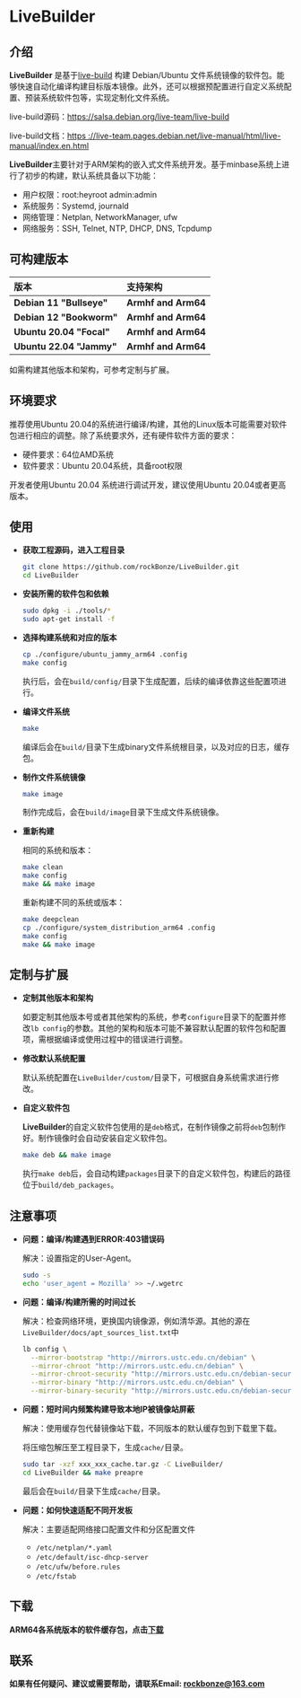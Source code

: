 # LiveBuilder

## 介绍

**LiveBuilder** 是基于[live-build](https://live-team.pages.debian.net/live-manual/html/live-manual/index.en.html) 构建 Debian/Ubuntu 文件系统镜像的软件包。能够快速自动化编译构建目标版本镜像。此外，还可以根据预配置进行自定义系统配置、预装系统软件包等，实现定制化文件系统。

live-build源码：https://salsa.debian.org/live-team/live-build

live-build文档：[https ://live-team.pages.debian.net/live-manual/html/live-manual/index.en.html](https://live-team.pages.debian.net/live-manual/html/live-manual/index.en.html)

**LiveBuilder**主要针对于ARM架构的嵌入式文件系统开发。基于minbase系统上进行了初步的构建，默认系统具备以下功能：

- 用户权限：root:heyroot	admin:admin
- 系统服务：Systemd, journald
- 网络管理：Netplan, NetworkManager, ufw
- 网络服务：SSH, Telnet, NTP, DHCP, DNS, Tcpdump



## 可构建版本

| 版本                     | 支持架构            |
| :----------------------- | :------------------ |
| **Debian 11 "Bullseye"** | **Armhf and Arm64** |
| **Debian 12 "Bookworm"** | **Armhf and Arm64** |
| **Ubuntu 20.04 "Focal"** | **Armhf and Arm64** |
| **Ubuntu 22.04 "Jammy"** | **Armhf and Arm64** |

如需构建其他版本和架构，可参考定制与扩展。



## 环境要求

推荐使用Ubuntu 20.04的系统进行编译/构建，其他的Linux版本可能需要对软件包进行相应的调整。除了系统要求外，还有硬件软件方面的要求：

- 硬件要求：64位AMD系统
- 软件要求：Ubuntu 20.04系统，具备root权限

开发者使用Ubuntu 20.04 系统进行调试开发，建议使用Ubuntu 20.04或者更高版本。



## 使用

- **获取工程源码，进入工程目录**

	```bash
	git clone https://github.com/rockBonze/LiveBuilder.git
	cd LiveBuilder
	```

- **安装所需的软件包和依赖**

  ```bash
  sudo dpkg -i ./tools/*
  sudo apt-get install -f
  ```

- **选择构建系统和对应的版本**

  ```bash
  cp ./configure/ubuntu_jammy_arm64 .config
  make config
  ```

  执行后，会在`build/config/`目录下生成配置，后续的编译依靠这些配置项进行。

- **编译文件系统**

  ```bash
  make
  ```

  编译后会在`build/`目录下生成binary文件系统根目录，以及对应的日志，缓存包。

- **制作文件系统镜像**

  ```bash
  make image
  ```

  制作完成后，会在`build/image`目录下生成文件系统镜像。

- **重新构建**

  相同的系统和版本：

  ```bash
  make clean
  make config
  make && make image
  ```

  重新构建不同的系统或版本：

  ```bash
  make deepclean
  cp ./configure/system_distribution_arm64 .config
  make config
  make && make image
  ```



## 定制与扩展

- **定制其他版本和架构**

	如要定制其他版本号或者其他架构的系统，参考`configure`目录下的配置并修改`lb config`的参数。其他的架构和版本可能不兼容默认配置的软件包和配置项，需根据编译或使用过程中的错误进行调整。

- **修改默认系统配置**

	默认系统配置在`LiveBuilder/custom/`目录下，可根据自身系统需求进行修改。

- **自定义软件包**

	**LiveBuilder**的自定义软件包使用的是`deb`格式，在制作镜像之前将`deb`包制作好。制作镜像时会自动安装自定义软件包。

	```bash
	make deb && make image
	```

	执行`make deb`后，会自动构建`packages`目录下的自定义软件包，构建后的路径位于`build/deb_packages`。

	

## 注意事项

- **问题：编译/构建遇到ERROR:403错误码**

	解决：设置指定的User-Agent。

	```bash
	sudo -s
	echo 'user_agent = Mozilla' >> ~/.wgetrc
	```

- **问题：编译/构建所需的时间过长**

	解决：检查网络环境，更换国内镜像源，例如清华源。其他的源在`LiveBuilder/docs/apt_sources_list.txt`中

	```bash
	lb config \
	  --mirror-bootstrap "http://mirrors.ustc.edu.cn/debian" \
	  --mirror-chroot "http://mirrors.ustc.edu.cn/debian" \
	  --mirror-chroot-security "http://mirrors.ustc.edu.cn/debian-security" \
	  --mirror-binary "http://mirrors.ustc.edu.cn/debian" \
	  --mirror-binary-security "http://mirrors.ustc.edu.cn/debian-security" \
	```

- **问题：短时间内频繁构建导致本地IP被镜像站屏蔽**

  解决：使用缓存包代替镜像站下载，不同版本的默认缓存包到下载里下载。

  将压缩包解压至工程目录下，生成`cache/`目录。

  ```bash
  sudo tar -xzf xxx_xxx_cache.tar.gz -C LiveBuilder/
  cd LiveBuilder && make preapre
  ```

  最后会在`build/`目录下生成`cache/`目录。

- **问题：如何快速适配不同开发板**

	解决：主要适配网络接口配置文件和分区配置文件

	- `/etc/netplan/*.yaml`
	- `/etc/default/isc-dhcp-server`  
	- `/etc/ufw/before.rules` 
	- `/etc/fstab`
	



## 下载

**ARM64各系统版本的软件缓存包，点击[下载](https://drive.google.com/drive/folders/1O4w3z7xb0WTiNWYT4ClP9_eU1cYgTlQK?usp=sharing)**



## 联系

**如果有任何疑问、建议或需要帮助，请联系Email:  rockbonze@163.com**
